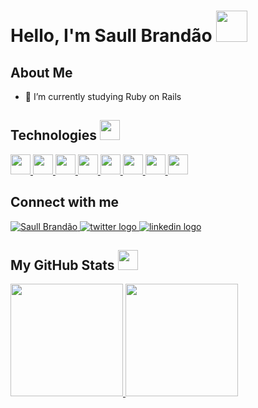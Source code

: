 <h1> Hello, I'm Saull Brandão <img src = "https://raw.githubusercontent.com/MartinHeinz/MartinHeinz/master/wave.gif" width = 50px> </h1>
<p align='center'>

<h2> About Me </h2>

<!-- <img width="55%" align="right" alt="Github" src="https://raw.githubusercontent.com/onimur/.github/master/.resources/git-header.svg" /> -->

- 🌱 I’m currently studying Ruby on Rails

<h2> Technologies <img src = "https://media2.giphy.com/media/QssGEmpkyEOhBCb7e1/giphy.gif?cid=ecf05e47a0n3gi1bfqntqmob8g9aid1oyj2wr3ds3mg700bl&rid=giphy.gif" width = 32px> </h2>
<a href= https://github.com/saullbrandao?tab=repositories&q=&type=&language=ruby&sort= > <img width ='32px' src ='https://raw.githubusercontent.com/rahulbanerjee26/githubAboutMeGenerator/main/icons/ruby.svg'> </a>
<a href= https://github.com/saullbrandao?tab=repositories&q=&type=&language=rails&sort= > <img width ='32px' src ='https://raw.githubusercontent.com/rahulbanerjee26/githubAboutMeGenerator/main/icons/rails.svg'> </a>
<a href= https://github.com/saullbrandao?tab=repositories&q=&type=&language=javascript&sort= > <img width ='32px' src ='https://raw.githubusercontent.com/rahulbanerjee26/githubAboutMeGenerator/main/icons/javascript.svg'> </a>
<a href= https://github.com/saullbrandao?tab=repositories&q=&type=&language=typescript&sort= > <img width ='32px' src ='https://raw.githubusercontent.com/rahulbanerjee26/githubAboutMeGenerator/main/icons/typescript.svg'> </a>
<a href= https://github.com/saullbrandao?tab=repositories&q=&type=&language=reactjs&sort= > <img width ='32px' src ='https://raw.githubusercontent.com/rahulbanerjee26/githubAboutMeGenerator/main/icons/reactjs.svg'> </a>
<a href= https://github.com/saullbrandao?tab=repositories&q=&type=&language=html&sort= > <img width ='32px' src ='https://raw.githubusercontent.com/rahulbanerjee26/githubAboutMeGenerator/main/icons/html.svg'> </a>
<a href= https://github.com/saullbrandao?tab=repositories&q=&type=&language=css&sort= > <img width ='32px' src ='https://raw.githubusercontent.com/rahulbanerjee26/githubAboutMeGenerator/main/icons/css.svg'> </a>
<a href= https://github.com/saullbrandao?tab=repositories&q=&type=&language=tailwind&sort= > <img width ='32px' src ='https://raw.githubusercontent.com/rahulbanerjee26/githubAboutMeGenerator/main/icons/tailwind.svg'> </a>


<h2> Connect with me</h2>
      <a href="https://www.saull.com.br">
            <img alt="Saull Brandão" src="https://img.shields.io/badge/-saull.com.br-1a1a1a?style=flat&logo=googlechrome&logoColor=white" />
      </a>
      <a href="https://www.twitter.com/saullbrandao/">
      <img alt="twitter logo" src="https://img.shields.io/badge/-saullbrandao-1DA1F2?style=flat&logo=Twitter&logoColor=white" />
    </a>
    <a href="https://www.linkedin.com/in/saullbrandao/">
      <img alt="linkedin logo" src="https://img.shields.io/badge/-saullbrandao-0A66C2?style=flat&logo=Linkedin&logoColor=white" />
    </a>
   


<h2> My GitHub Stats <img src='https://media1.giphy.com/media/du3J3cXyzhj75IOgvA/giphy.gif?cid=ecf05e47x2g034i9pzwtzzsd3xgg2w9nr94t4tflbbgo3008&rid=giphy.gif' width='32px'> </h2>

<div>
  <a href="https://github.com/saullbrandao">
  <img height="180em" src="https://github-readme-stats.vercel.app/api?username=saullbrandao&show_icons=true&theme=dark&include_all_commits=true&count_private=true"/>
  <img height="180em" src="https://github-readme-stats.vercel.app/api/top-langs/?username=saullbrandao&layout=compact&theme=dark"/>
<div>

